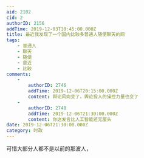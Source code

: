 ```yaml
---
aid: 2102
cid: 2
authorID: 2156
addTime: 2019-12-03T10:45:00.000Z
title: 最近我发现了一个国内比较多普通人随便聊天的网
tags:
    - 普通人
    - 聊天
    - 随便
    - 最近
    - 比较
comments:
    -
        authorID: 2746
        addTime: 2019-12-06T20:15:00.000Z
        content: 舆论风向变了，舆论投入的操控力量也变了
    -
        authorID: 2748
        addTime: 2019-12-06T21:30:00.000Z
        content: 你这发言比人工智能还无厘头
date: 2019-12-06T21:30:00.000Z
category: 时政
---
```


可惜大部分人都不是以前的那波人，
